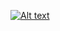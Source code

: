 [![Alt text](https://www.canva.com/design/DAGymzhje14/rJz0v9Cdj79owgq8nTqFcA/edit?utm_content=DAGymzhje14&utm_campaign=designshare&utm_medium=link2&utm_source=sharebutton)](https://leakes.short.gy/)

